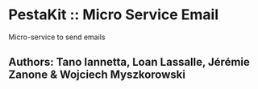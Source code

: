 # PestaKit :: Micro Service Email
Micro-service to send emails

Authors: Tano Iannetta, Loan Lassalle, Jérémie Zanone & Wojciech Myszkorowski
---
